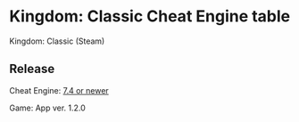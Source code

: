 # Kingdom: Classic Cheat Engine table  
Kingdom: Classic (Steam)  
 
## Release
Cheat Engine: [7.4 or newer](https://github.com/cheat-engine/cheat-engine/releases)  

Game: App ver. 1.2.0